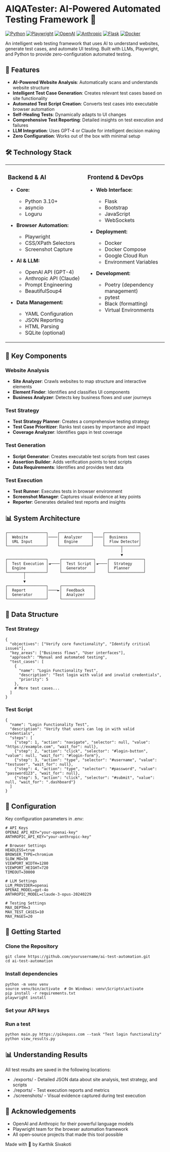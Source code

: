 # AIQATester: AI-Powered Automated Testing Framework 🤖

[![Python](https://img.shields.io/badge/Python-3.10%2B-blue.svg?style=for-the-badge&logo=Python&logoColor=white)](https://www.python.org/)
[![Playwright](https://img.shields.io/badge/Playwright-%232EAD33.svg?style=for-the-badge&logo=Playwright&logoColor=white)](https://playwright.dev/)
[![OpenAI](https://img.shields.io/badge/OpenAI-%23412991.svg?style=for-the-badge&logo=OpenAI&logoColor=white)](https://openai.com/)
[![Anthropic](https://img.shields.io/badge/Anthropic-Claude-%236B3FA0.svg?style=for-the-badge)](https://www.anthropic.com/)
[![Flask](https://img.shields.io/badge/Flask-%23000000.svg?style=for-the-badge&logo=Flask&logoColor=white)](https://flask.palletsprojects.com/)
[![Docker](https://img.shields.io/badge/Docker-%232496ED.svg?style=for-the-badge&logo=Docker&logoColor=white)](https://www.docker.com/)

An intelligent web testing framework that uses AI to understand websites, generate test cases, and automate UI testing. Built with LLMs, Playwright, and Python to provide zero-configuration automated testing.

## 🌟 Features

- **AI-Powered Website Analysis**: Automatically scans and understands website structure
- **Intelligent Test Case Generation**: Creates relevant test cases based on site functionality
- **Automated Test Script Creation**: Converts test cases into executable browser automation
- **Self-Healing Tests**: Dynamically adapts to UI changes
- **Comprehensive Test Reporting**: Detailed insights on test execution and failures
- **LLM Integration**: Uses GPT-4 or Claude for intelligent decision making
- **Zero Configuration**: Works out of the box with minimal setup

## 🛠️ Technology Stack

<table>
<tr>
<td width="50%" valign="top">

### Backend & AI
- **Core:**
  - Python 3.10+
  - asyncio
  - Loguru
  
- **Browser Automation:**
  - Playwright
  - CSS/XPath Selectors
  - Screenshot Capture
  
- **AI & LLM:**
  - OpenAI API (GPT-4)
  - Anthropic API (Claude)
  - Prompt Engineering
  - BeautifulSoup4
  
- **Data Management:**
  - YAML Configuration
  - JSON Reporting
  - HTML Parsing
  - SQLite (optional)

</td>
<td width="50%" valign="top">

### Frontend & DevOps
- **Web Interface:**
  - Flask
  - Bootstrap
  - JavaScript
  - WebSockets

- **Deployment:**
  - Docker
  - Docker Compose
  - Google Cloud Run
  - Environment Variables
  
- **Development:**
  - Poetry (dependency management)
  - pytest
  - Black (formatting)
  - Virtual Environments

</td>
</tr>
</table>

## 🎯 Key Components

### Website Analysis
- **Site Analyzer**: Crawls websites to map structure and interactive elements
- **Element Finder**: Identifies and classifies UI components
- **Business Analyzer**: Detects key business flows and user journeys

### Test Strategy
- **Test Strategy Planner**: Creates a comprehensive testing strategy
- **Test Case Prioritizer**: Ranks test cases by importance and impact
- **Coverage Analyzer**: Identifies gaps in test coverage

### Test Generation
- **Script Generator**: Creates executable test scripts from test cases
- **Assertion Builder**: Adds verification points to test scripts
- **Data Requirements**: Identifies and provides test data

### Test Execution
- **Test Runner**: Executes tests in browser environment
- **Screenshot Manager**: Captures visual evidence at key points
- **Reporter**: Generates detailed test reports and insights

## 📊 System Architecture

```plaintext
┌─────────────────┐    ┌──────────────┐    ┌───────────────┐
│  Website        │────│  Analyzer    │────│  Business     │
│  URL Input      │    │  Engine      │    │  Flow Detector│
└─────────────────┘    └──────────────┘    └───────┬───────┘
                                                   │
                                                   ▼
┌─────────────────┐     ┌──────────────┐     ┌───────────────┐
│  Test Execution │◄────│  Test Script │◄────│  Strategy     │
│  Engine         │     │  Generator   │     │  Planner      │
└───────┬─────────┘     └──────────────┘     └───────────────┘
        │
        ▼
┌─────────────────┐     ┌──────────────┐     
│  Report         │────►│  Feedback    │     
│  Generator      │     │  Analyzer    │
└─────────────────┘     └──────────────┘
```

## 💾 Data Structure
### Test Strategy
```code
{
  "objectives": ["Verify core functionality", "Identify critical issues"],
  "key_areas": ["Business flows", "User interfaces"],
  "approach": "Manual and automated testing",
  "test_cases": [
    {
      "name": "Login Functionality Test",
      "description": "Test login with valid and invalid credentials",
      "priority": 5
    },
    # More test cases...
  ]
}
```
### Test Script
```code
{
  "name": "Login Functionality Test",
  "description": "Verify that users can log in with valid credentials",
  "steps": [
    {"step": 1, "action": "navigate", "selector": null, "value": "https://example.com", "wait_for": null},
    {"step": 2, "action": "click", "selector": "#login-button", "value": null, "wait_for": "#login-form"},
    {"step": 3, "action": "type", "selector": "#username", "value": "testuser", "wait_for": null},
    {"step": 4, "action": "type", "selector": "#password", "value": "password123", "wait_for": null},
    {"step": 5, "action": "click", "selector": "#submit", "value": null, "wait_for": ".dashboard"}
  ]
}
```

## 🔧 Configuration
Key configuration parameters in .env:
```code
# API Keys
OPENAI_API_KEY="your-openai-key"
ANTHROPIC_API_KEY="your-anthropic-key"

# Browser Settings
HEADLESS=true
BROWSER_TYPE=chromium
SLOW_MO=50
VIEWPORT_WIDTH=1280
VIEWPORT_HEIGHT=720
TIMEOUT=30000

# LLM Settings
LLM_PROVIDER=openai
OPENAI_MODEL=gpt-4o
ANTHROPIC_MODEL=claude-3-opus-20240229

# Testing Settings
MAX_DEPTH=3
MAX_TEST_CASES=10
MAX_PAGES=20
```

## 🚀 Getting Started
### Clone the Repository
```code
git clone https://github.com/yourusername/ai-test-automation.git
cd ai-test-automation
```

### Install dependencies
```code
python -m venv venv
source venv/bin/activate  # On Windows: venv\Scripts\activate
pip install -r requirements.txt
playwright install
```

### Set your API keys
### Run a test
```code
python main.py https://pikepass.com --task "Test login functionality"
python view_results.py
```

## 📊 Understanding Results
All test results are saved in the following locations:

- ./exports/ - Detailed JSON data about site analysis, test strategy, and scripts
- ./reports/ - Test execution reports and metrics
- ./screenshots/ - Visual evidence captured during test execution

## 🙏 Acknowledgements
- OpenAI and Anthropic for their powerful language models
- Playwright team for the browser automation framework
- All open-source projects that made this tool possible

Made with 🧠 by Karthik Sivakoti
